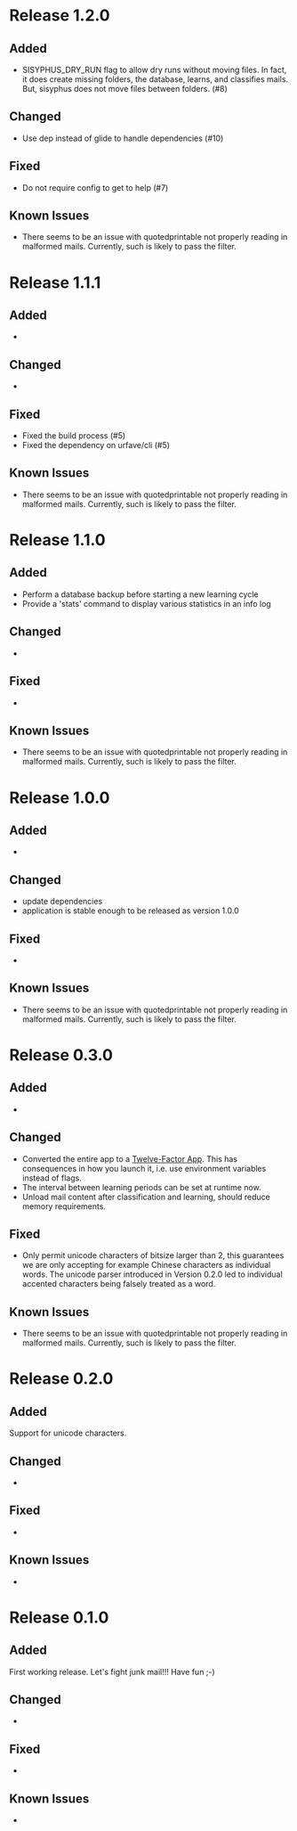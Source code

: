 # Release 1.2.0
## Added
- SISYPHUS_DRY_RUN flag to allow dry runs without moving files. In
  fact, it does create missing folders, the database, learns, and
  classifies mails. But, sisyphus does not move files between
  folders. (#8)

## Changed
- Use dep instead of glide to handle dependencies (#10)

## Fixed
- Do not require config to get to help (#7)

## Known Issues
- There seems to be an issue with quotedprintable not properly reading in
  malformed mails. Currently, such is likely to pass the filter.


# Release 1.1.1
## Added
-

## Changed
- 

## Fixed
- Fixed the build process (#5)
- Fixed the dependency on urfave/cli (#5)

## Known Issues
- There seems to be an issue with quotedprintable not properly reading in
  malformed mails. Currently, such is likely to pass the filter.

# Release 1.1.0
## Added
- Perform a database backup before starting a new learning cycle
- Provide a 'stats' command to display various statistics in an info log

## Changed
- 

## Fixed
- 

## Known Issues
- There seems to be an issue with quotedprintable not properly reading in
  malformed mails. Currently, such is likely to pass the filter.

# Release 1.0.0
## Added
-

## Changed
- update dependencies
- application is stable enough to be released as version 1.0.0

## Fixed
- 

## Known Issues
- There seems to be an issue with quotedprintable not properly reading in
  malformed mails. Currently, such is likely to pass the filter.

# Release 0.3.0
## Added
-

## Changed
- Converted the entire app to a [Twelve-Factor App](https://12factor.net/).
  This has consequences in how you launch it, i.e. use environment variables
  instead of flags.
- The interval between learning periods can be set at runtime now.
- Unload mail content after classification and learning, should reduce memory
  requirements.

## Fixed
- Only permit unicode characters of bitsize larger than 2, this guarantees we
  are only accepting for example Chinese characters as individual words. The
  unicode parser introduced in Version 0.2.0 led to individual accented
  characters being falsely treated as a word.

## Known Issues
- There seems to be an issue with quotedprintable not properly reading in
  malformed mails. Currently, such is likely to pass the filter.

# Release 0.2.0
## Added
Support for unicode characters.

## Changed
-

## Fixed
-

## Known Issues
-

# Release 0.1.0
## Added
First working release. Let's fight junk mail!!! Have fun ;-)

## Changed
-

## Fixed
-

## Known Issues
-
